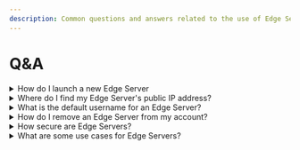 ```yaml
---
description: Common questions and answers related to the use of Edge Servers.
---
```


# Q\&A

<details>

<summary>How do I launch a new Edge Server</summary>

Launching an Edge Server is incredibly fast, and most deployments complete in under a minute. To launch a new Edge Server, first sign in to your Edge Account:&#x20;

[https://ed.ge/account](https://ed.ge/account)

Next, select `Serves` in the left hand menu and then click the `Deploy Server` button:

<img src="../.gitbook/assets/Screenshot 2023-02-26 at 12.51.44.png" alt="" data-size="original">

Now select the `Network Region` that you want to deploy your Edge Server within, and the `Operating System` that you want your Edge Server to run.

Then set the `Server Specs` that you need. This is the `vCPU`, `RAM`, `Disk` and `Network performance` that you want your Edge Server to have access to:

<img src="../.gitbook/assets/Screenshot 2023-02-26 at 12.54.23.png" alt="" data-size="original">

Next set a `Server Name`, `Hostname` and `Password` for your Edge Server. These can be whatever you want them to be, but they will be prepopulated with unique defaults for you. If you want to use the defaults, make sure that you copy them to somewhere safe like a password manager before you deploy you Edge Server.

And finally hit the `Deploy` button. Your Edge Server will be deployed and you will be notifed when it comes online:

<img src="../.gitbook/assets/Screenshot 2023-02-26 at 12.58.36.png" alt="" data-size="original">

<img src="../.gitbook/assets/Screenshot 2023-02-26 at 13.00.54.png" alt="" data-size="original">

</details>

<details>

<summary>Where do I find my Edge Server's public IP address?</summary>

If you do not know your Edge Server’s IP address, you can find it in your Edge Account:

<img src="../.gitbook/assets/Screenshot-2023-02-25-at-23.45.18.png" alt="" data-size="original">

</details>

<details>

<summary>What is the default username for an Edge Server?</summary>

The default username is `root` on most operating systems supported by Edge Server, including Ubuntu, Debian, CentOS and AlamaLinux.

</details>

<details>

<summary>How do I remove an Edge Server from my account?</summary>

Removing an Edge Server is fast adn easy. Head to your servers page in the account system, then click on the `Destroy` tab:

<img src="../.gitbook/assets/Screenshot 2023-02-26 at 13.00.58.png" alt="" data-size="original">

You will be promoted to confirm that your want to destroy the server. To do so, click `Yes, Destroy Server`:

<img src="../.gitbook/assets/Screenshot 2023-02-26 at 13.01.01.png" alt="" data-size="original">

Your Edge Server has now been removed.

</details>

<details>

<summary>How secure are Edge Servers?</summary>

Very! Edge Servers are run in conjunction with contracted companies working in partnership with Edge Network's not for profit organisation. Edge is committed to working with third-parties that maintain industry-leading security. Edge regularly audits its partner's operations to ensure that they fully implement our security, uptime and redundancy requirements.

</details>

<details>

<summary>What are some use cases for Edge Servers?</summary>





</details>
